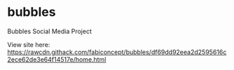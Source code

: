 # bubbles
Bubbles Social Media Project


View site here:
https://rawcdn.githack.com/fabiconcept/bubbles/df69dd92eea2d2595616c2ece62de3e64f14517e/home.html
